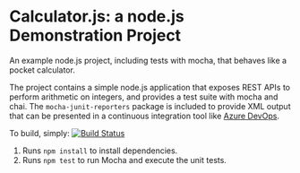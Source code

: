 Calculator.js: a node.js Demonstration Project
==============================================
An example node.js project, including tests with mocha, that behaves like
a pocket calculator.

The project contains a simple node.js application that exposes REST APIs
to perform arithmetic on integers, and provides a test suite with mocha
and chai.  The `mocha-junit-reporters` package is included to provide XML
output that can be presented in a continuous integration tool like
[Azure DevOps](https://azure.com/devops).

To build, simply:
[![Build Status](https://dev.azure.com/shyamsharma19110540/AZ400Repo/_apis/build/status/babashyam3.calculator?branchName=master)](https://dev.azure.com/shyamsharma19110540/AZ400Repo/_build/latest?definitionId=4&branchName=master)
1. Runs `npm install` to install dependencies.
2. Runs `npm test` to run Mocha and execute the unit tests.

